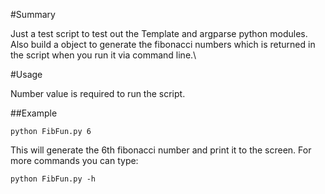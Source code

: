 #Summary

Just a test script to test out the Template and argparse python modules. Also build a object to generate the fibonacci numbers
which is returned in the script when you run it via command line.\

#Usage

Number value is required to run the script.

##Example

```
python FibFun.py 6
```

This will generate the 6th fibonacci number and print it to the screen.
For more commands you can type:

```
python FibFun.py -h
```